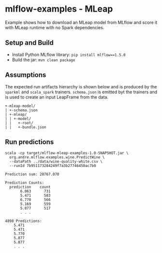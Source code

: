 # mlflow-examples - MLeap

Example shows how to download an MLeap model from MLflow and score it with MLeap runtime with no Spark dependencies.

## Setup and Build

* Install Python MLflow library: `pip install mlflow==1.5.0`
* Build the jar: `mvn clean package`

## Assumptions

The expected run artifacts hierarchy is shown below and is produced by the `sparkml` and `scala_spark` trainers.
`schema.json` is emitted byt the trainers and is used to create an input LeapFrame from the data.

```
+-mleap-model/
| +-schema.json
| +-mleap/
| | +-model/
| |   +-root/
| |   +-bundle.json
```

## Run predictions

```
scala -cp target/mlflow-mleap-examples-1.0-SNAPSHOT.jar \
  org.andre.mlflow.examples.wine.PredictWine \
  --dataPath ../data/wine-quality-white.csv \
  --runId 7b951173284249f7a3b27746450ac7b0
```

```
Prediction sum: 28767.070

Prediction Counts:
  prediction    count
       6.063      731
       5.471      583
       6.770      566
       5.169      559
       5.877      517
       . . .

4898 Predictions:
    5.471
    5.471
    5.770
    5.877
    5.877
    . . .

```

